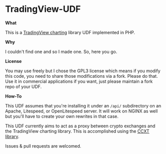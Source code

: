 # TradingView-UDF
**What**

This is a [TradingView charting](https://github.com/tradingview/charting_library) library UDF implemented in PHP.

**Why**

I couldn't find one and so I made one. So, here you go.

**License**

You may use freely but I chose the GPL3 license which means if you modify this code, you need to share those modifications via a fork. Please do that. Use it in commercial applications if you want, just please maintain a fork repo of your UDF.

**How-To**

This UDF assumes that you're installing it under an `/api/` subdirectory on an Apache, Litespeed, or OpenLitespeed server. It will work on NGINX as well but you'll have to create your own rewrites in that case.

This UDF currently aims to act as a proxy between crypto exchanges and the TradingView charting library. This is accomplished using the [CCXT library](https://github.com/ccxt/ccxt).

Issues & pull requests are welcomed.
